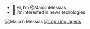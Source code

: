 - 👋 Hi, I’m @MaiconMessias
- 👀 I’m interested in news tecnologies

<!---
MaiconMessias/MaiconMessias is a ✨ special ✨ repository because its `README.md` (this file) appears on your GitHub profile.
You can click the Preview link to take a look at your changes.
--->

![Maicon Messias](https://github-readme-stats.vercel.app/api?username=MaiconMessias&show_icons=true)
[![Top Linguagens](https://github-readme-stats.vercel.app/api/top-langs/?username=MaiconMessias&layout=compact)](https://github.com/anuraghazra/github-readme-stats)
